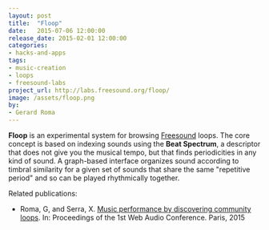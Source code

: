 ```yaml
---
layout: post
title:  "Floop"
date:   2015-07-06 12:00:00
release_date: 2015-02-01 12:00:00
categories: 
- hacks-and-apps
tags:
- music-creation
- loops 
- freesound-labs
project_url: http://labs.freesound.org/floop/
image: /assets/floop.png
by: 
- Gerard Roma
---
```


**Floop** is an experimental system for browsing [Freesound](http://www.freesound.org) loops. The core concept is based on indexing sounds using the **Beat Spectrum**, a descriptor that does not give you the musical tempo, but that finds periodicities in any kind of sound. A graph-based interface organizes sound according to timbral similarity for a given set of sounds that share the same "repetitive period" and so can be played rhythmically together.

Related publications:

- Roma, G, and Serra, X. [Music performance by discovering community loops](http://mtg.upf.edu/node/3177). In: Proceedings of the 1st Web Audio Conference. Paris, 2015